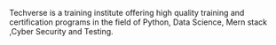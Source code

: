 Techverse is a training institute offering high quality training and certification programs in the field of Python, Data Science, Mern stack ,Cyber Security and Testing. 
